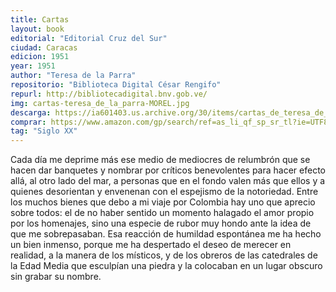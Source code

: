 ```yaml
---
title: Cartas
layout: book
editorial: "Editorial Cruz del Sur"
ciudad: Caracas
edicion: 1951
year: 1951
author: "Teresa de la Parra"
repositorio: "Biblioteca Digital César Rengifo"
repurl: http://bibliotecadigital.bnv.gob.ve/
img: cartas-teresa_de_la_parra-MOREL.jpg
descarga: https://ia601403.us.archive.org/30/items/cartas_de_teresa_de_la_parra_202006/cartas_de_teresa_de_la_parra.pdf
comprar: https://www.amazon.com/gp/search/ref=as_li_qf_sp_sr_tl?ie=UTF8&tag=morelcoop-20&keywords=ifigenia teresa de la parra&index=aps&camp=1789&creative=9325&linkCode=ur2&linkId=7034d7a3080eeafb6967713485d7a51e
tag: "Siglo XX"
---
```

 

Cada día me deprime más ese medio de me­diocres de relumbrón que se hacen dar banquetes y nombrar por críticos benevolentes para hacer efecto allá, al otro lado del mar, a personas que en el fondo valen más que ellos y a quienes desorien­tan y envenenan con el espejismo de la notorie­dad. Entre los muchos bienes que debo a mi viaje por Colombia hay uno que aprecio sobre todos: el de no haber sentido un momento halagado el amor propio por los homenajes, sino una especie de rubor muy hondo ante la idea de que me so­brepasaban. Esa reacción de humildad espontánea me ha hecho un bien inmenso, porque me ha des­pertado el deseo de merecer en realidad, a la ma­nera de los místicos, y de los obreros de las cate­drales de la Edad Media que esculpían una piedra y la colocaban en un lugar obscuro sin grabar su nombre.
